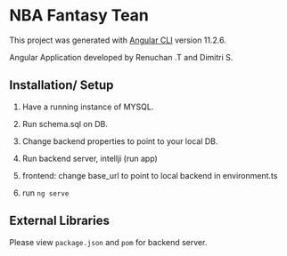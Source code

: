 # NBA Fantasy Tean

This project was generated with [Angular CLI](https://github.com/angular/angular-cli) version 11.2.6.

Angular Application developed by Renuchan .T and Dimitri S.


## Installation/ Setup

1. Have a running instance of MYSQL.

2. Run schema.sql on DB.

3. Change backend properties to point to your local DB.

4. Run backend server, intellji (run app)

5. frontend: change base_url to point to local backend in environment.ts

6. run `ng serve`


## External Libraries 

Please view `package.json` and `pom` for backend server.
